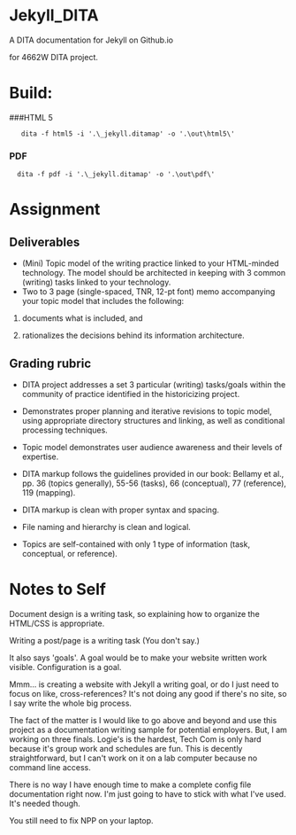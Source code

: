 # Jekyll_DITA
A DITA documentation for Jekyll on Github.io

for 4662W DITA project.

# Build:

###HTML 5

       dita -f html5 -i '.\_jekyll.ditamap' -o '.\out\html5\'

### PDF

      dita -f pdf -i '.\_jekyll.ditamap' -o '.\out\pdf\'

# Assignment

## Deliverables
* (Mini) Topic model of the writing practice linked to your HTML-minded technology. The model should be architected in keeping with 3 common (writing) tasks linked to your technology.
* Two to 3 page (single-spaced, TNR, 12-pt font) memo accompanying your topic model that includes the following:

1) documents what is included, and 

2) rationalizes the decisions behind its information architecture.


## Grading rubric

* DITA project addresses a set 3 particular (writing) tasks/goals within the community of practice identified in the historicizing project.

* Demonstrates proper planning and iterative revisions to topic model, using appropriate directory structures and linking, as well as conditional processing techniques.

* Topic model demonstrates user audience awareness and their levels of expertise.

* DITA markup follows the guidelines provided in our book: Bellamy et al., pp. 36 (topics generally), 55-56 (tasks), 66 (conceptual), 77 (reference), 119 (mapping).

* DITA markup is clean with proper syntax and spacing.

* File naming and hierarchy is clean and logical.

* Topics are self-contained with only 1 type of information (task, conceptual, or reference).

# Notes to Self

Document design is a writing task, so explaining how to organize the HTML/CSS is appropriate.

Writing a post/page is a writing task (You don't say.)

It also says 'goals'. A goal would be to make your website written work visible. Configuration is a goal.

Mmm... is creating a website with Jekyll a writing goal, or do I just need to focus on like, cross-references? It's not doing any good if there's no site, so I say write the whole big process.

The fact of the matter is I would like to go above and beyond and use this project as a documentation writing sample for potential employers. But, I am working on three finals. Logie's is the hardest, Tech Com is only hard because it's group work and schedules are fun. This is decently straightforward, but I can't work on it on a lab computer because no command line access.

There is no way I have enough time to make a complete config file documentation right now. I'm just going to have to stick with what I've used. It's needed though.

You still need to fix NPP on your laptop.